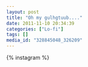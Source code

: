 ```yaml
---
layout: post
title: "Oh my gulhgtuub...."
date: 2011-11-10 20:34:39
categories: ["Lo-fi"]
tags: []
media_id: "328845048_326209"
---
```


{% instagram %}
